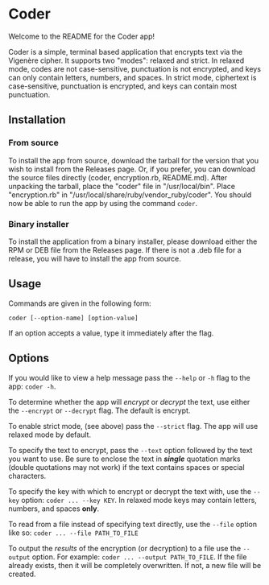 # Coder
Welcome to the README for the Coder app!

Coder is a simple, terminal based application that encrypts text via the Vigenère cipher. It supports two "modes": relaxed and strict. In relaxed mode, codes are not case-sensitive, punctuation is not encrypted, and keys can only contain letters, numbers, and spaces. In strict mode, ciphertext is case-sensitive, punctuation is encrypted, and keys can contain most punctuation.

## Installation
### From source
To install the app from source, download the tarball for the version that you wish to install from the Releases page. Or, if you prefer, you can download the source files directly (coder, encryption.rb, README.md). After unpacking the tarball, place the "coder" file in "/usr/local/bin". Place "encryption.rb" in "/usr/local/share/ruby/vendor_ruby/coder". You should now be able to run the app by using the command `coder`.

### Binary installer
To install the application from a binary installer, please download either the RPM or DEB file from the Releases page. If there is not a .deb file for a release, you will have to install the app from source.

## Usage
Commands are given in the following form:
```
coder [--option-name] [option-value]
```
If an option accepts a value, type it immediately after the flag.
## Options
If you would like to view a help message pass the `--help` or `-h` flag to the app: `coder -h`.

To determine whether the app will _encrypt_ or _decrypt_ the text, use either the `--encrypt` or `--decrypt` flag. The default is encrypt.

To enable strict mode, (see above) pass the `--strict` flag. The app will use relaxed mode by default.

To specify the text to encrypt, pass the `--text` option followed by the text you want to use. Be sure to enclose the text in ***single*** quotation marks (double quotations may not work) if the text contains spaces or special characters.

To specify the key with which to encrypt or decrypt the text with, use the `--key` option: `coder ... --key KEY`. In relaxed mode keys may contain letters, numbers, and spaces **only**.

To read from a file instead of specifying text directly, use the `--file` option like so: `coder ... --file PATH_TO_FILE`

To output the _results_ of the encryption (or decryption) to a file use the `--output` option. For example: `coder ... --output PATH_TO_FILE`. If the file already exists, then it will be completely overwritten. If not, a new file will be created.
